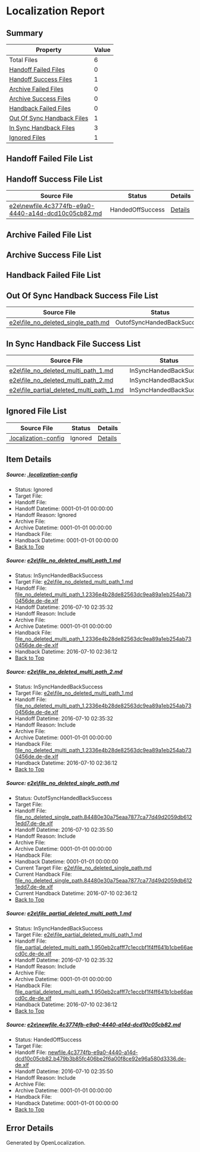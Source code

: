 # <a name='report-top'></a> Localization Report

## Summary
 Property | Value 
 -------- | ----- 
 Total Files | 6
[ Handoff Failed Files ](#handoff-failed-list)| 0
[ Handoff Success Files ](#handoff-success-list)| 1
[ Archive Failed Files ](#archive-failed-list)| 0
[ Archive Success Files ](#archive-success-list)| 0
[ Handback Failed Files ](#handback-failed-list)| 0
[ Out Of Sync Handback Files ](#outofsync-handback-success-list)| 1
[ In Sync Handback Files ](#insync-handback-success-list)| 3
[ Ignored Files ](#ignored-list)| 1

## <a name='handoff-failed-list'></a> Handoff Failed File List

## <a name='handoff-success-list'></a> Handoff Success File List
 Source File | Status | Details 
 ----------- | ------ | ------- 
 [e2e\newfile.4c3774fb-e9a0-4440-a14d-dcd10c05cb82.md](https://github.com/OpenLocalizationTestOrg/oltest/blob/4d8c82783e9649e9cb184ab88cad752ae81ef00d/e2e/newfile.4c3774fb-e9a0-4440-a14d-dcd10c05cb82.md) | HandedOffSuccess | [Details](#2a63f134eb5b8bb47481d635b013515cc2f0d2f15)

## <a name='archive-failed-list'></a> Archive Failed File List

## <a name='archive-success-list'></a> Archive Success File List

## <a name='handback-failed-list'></a> Handback Failed File List

## <a name='outofsync-handback-success-list'></a> Out Of Sync Handback Success File List
 Source File | Status | Details 
 ----------- | ------ | ------- 
 [e2e\file_no_deleted_single_path.md](https://github.com/OpenLocalizationTestOrg/oltest/blob/4d8c82783e9649e9cb184ab88cad752ae81ef00d/e2e/file_no_deleted_single_path.md) | OutofSyncHandedBackSuccess | [Details](#e1c0ab86cafe22c5da81dbffce9a080ee366f89a3)

## <a name='insync-handback-success-list'></a> In Sync Handback File Success List
 Source File | Status | Details 
 ----------- | ------ | ------- 
 [e2e\file_no_deleted_multi_path_1.md](https://github.com/OpenLocalizationTestOrg/oltest/blob/8507a0ed71c61baa07be8be23dc45f4e69046242/e2e/file_no_deleted_multi_path_1.md) | InSyncHandedBackSuccess | [Details](#11305c15267cd9db7294ad412f01067a1eca651c1)
 [e2e\file_no_deleted_multi_path_2.md](https://github.com/OpenLocalizationTestOrg/oltest/blob/4d8c82783e9649e9cb184ab88cad752ae81ef00d/e2e/file_no_deleted_multi_path_2.md) | InSyncHandedBackSuccess | [Details](#11305c15267cd9db7294ad412f01067a1eca651c2)
 [e2e\file_partial_deleted_multi_path_1.md](https://github.com/OpenLocalizationTestOrg/oltest/blob/8507a0ed71c61baa07be8be23dc45f4e69046242/e2e/file_partial_deleted_multi_path_1.md) | InSyncHandedBackSuccess | [Details](#97e867667863a4d1a5daa9f6217eb1da4ab1366b4)

## <a name='ignored-list'></a> Ignored File List
 Source File | Status | Details 
 ----------- | ------ | ------- 
 [.localization-config](https://github.com/OpenLocalizationTestOrg/oltest/blob/4d8c82783e9649e9cb184ab88cad752ae81ef00d/.localization-config) | Ignored | [Details](#3d4f252ac210baf56311d7e97dcc2db10974dbd20)

## Item Details
##### <a name='3d4f252ac210baf56311d7e97dcc2db10974dbd20'></a> Source: [.localization-config](https://github.com/OpenLocalizationTestOrg/oltest/blob/4d8c82783e9649e9cb184ab88cad752ae81ef00d/.localization-config)
* Status: Ignored
* Target File: 
* Handoff File: 
* Handoff Datetime: 0001-01-01 00:00:00
* Handoff Reason: Ignored
* Archive File: 
* Archive Datetime: 0001-01-01 00:00:00
* Handback File: 
* Handback Datetime: 0001-01-01 00:00:00
* [Back to Top](#report-top)

##### <a name='11305c15267cd9db7294ad412f01067a1eca651c1'></a> Source: [e2e\file_no_deleted_multi_path_1.md](https://github.com/OpenLocalizationTestOrg/oltest/blob/8507a0ed71c61baa07be8be23dc45f4e69046242/e2e/file_no_deleted_multi_path_1.md)
* Status: InSyncHandedBackSuccess
* Target File: [e2e\file_no_deleted_multi_path_1.md](https://github.com/OpenLocalizationTestOrg/oltest-dede-fly/blob/d52c1d14984a7892c6845c3fa7f1f56699d2b4b8/e2e/file_no_deleted_multi_path_1.md)
* Handoff File: [file_no_deleted_multi_path_1.2336e4b28de82563dc9ea89a1eb254ab730456de.de-de.xlf](https://github.com/OpenLocalizationTestOrg/olhandoff-e2e/blob/7e58c230189d51912e6a97c53818d20c16e9bc5a/ol-handoff/OpenLocalizationTestOrg/oltest-dede-fly/ci/mt/file_no_deleted_multi_path_1.2336e4b28de82563dc9ea89a1eb254ab730456de.de-de.xlf)
* Handoff Datetime: 2016-07-10 02:35:32
* Handoff Reason: Include
* Archive File: 
* Archive Datetime: 0001-01-01 00:00:00
* Handback File: [file_no_deleted_multi_path_1.2336e4b28de82563dc9ea89a1eb254ab730456de.de-de.xlf](https://github.com/OpenLocalizationTestOrg/olhandback-e2e/blob/8459a68395582f37f90f34367b7a2216716448da/ol-handback/OpenLocalizationTestOrg/oltest-dede-fly/ci/mt/file_no_deleted_multi_path_1.2336e4b28de82563dc9ea89a1eb254ab730456de.de-de.xlf)
* Handback Datetime: 2016-07-10 02:36:12
* [Back to Top](#report-top)

##### <a name='11305c15267cd9db7294ad412f01067a1eca651c2'></a> Source: [e2e\file_no_deleted_multi_path_2.md](https://github.com/OpenLocalizationTestOrg/oltest/blob/4d8c82783e9649e9cb184ab88cad752ae81ef00d/e2e/file_no_deleted_multi_path_2.md)
* Status: InSyncHandedBackSuccess
* Target File: [e2e\file_no_deleted_multi_path_1.md](https://github.com/OpenLocalizationTestOrg/oltest-dede-fly/blob/d52c1d14984a7892c6845c3fa7f1f56699d2b4b8/e2e/file_no_deleted_multi_path_1.md)
* Handoff File: [file_no_deleted_multi_path_1.2336e4b28de82563dc9ea89a1eb254ab730456de.de-de.xlf](https://github.com/OpenLocalizationTestOrg/olhandoff-e2e/blob/7e58c230189d51912e6a97c53818d20c16e9bc5a/ol-handoff/OpenLocalizationTestOrg/oltest-dede-fly/ci/mt/file_no_deleted_multi_path_1.2336e4b28de82563dc9ea89a1eb254ab730456de.de-de.xlf)
* Handoff Datetime: 2016-07-10 02:35:32
* Handoff Reason: Include
* Archive File: 
* Archive Datetime: 0001-01-01 00:00:00
* Handback File: [file_no_deleted_multi_path_1.2336e4b28de82563dc9ea89a1eb254ab730456de.de-de.xlf](https://github.com/OpenLocalizationTestOrg/olhandback-e2e/blob/8459a68395582f37f90f34367b7a2216716448da/ol-handback/OpenLocalizationTestOrg/oltest-dede-fly/ci/mt/file_no_deleted_multi_path_1.2336e4b28de82563dc9ea89a1eb254ab730456de.de-de.xlf)
* Handback Datetime: 2016-07-10 02:36:12
* [Back to Top](#report-top)

##### <a name='e1c0ab86cafe22c5da81dbffce9a080ee366f89a3'></a> Source: [e2e\file_no_deleted_single_path.md](https://github.com/OpenLocalizationTestOrg/oltest/blob/4d8c82783e9649e9cb184ab88cad752ae81ef00d/e2e/file_no_deleted_single_path.md)
* Status: OutofSyncHandedBackSuccess
* Target File: 
* Handoff File: [file_no_deleted_single_path.84480e30a75eaa7877ca77d49d2059db6121edd7.de-de.xlf](https://github.com/OpenLocalizationTestOrg/olhandoff-e2e/blob/cb4d8af97b426356690b27919d27196c7bd2affb/ol-handoff/OpenLocalizationTestOrg/oltest-dede-fly/ci/mt/file_no_deleted_single_path.84480e30a75eaa7877ca77d49d2059db6121edd7.de-de.xlf)
* Handoff Datetime: 2016-07-10 02:35:50
* Handoff Reason: Include
* Archive File: 
* Archive Datetime: 0001-01-01 00:00:00
* Handback File: 
* Handback Datetime: 0001-01-01 00:00:00
* Current Target File: [e2e\file_no_deleted_single_path.md](https://github.com/OpenLocalizationTestOrg/oltest-dede-fly/blob/d52c1d14984a7892c6845c3fa7f1f56699d2b4b8/e2e/file_no_deleted_single_path.md)
* Current Handback File: [file_no_deleted_single_path.84480e30a75eaa7877ca77d49d2059db6121edd7.de-de.xlf](https://github.com/OpenLocalizationTestOrg/olhandback-e2e/blob/8459a68395582f37f90f34367b7a2216716448da/ol-handback/OpenLocalizationTestOrg/oltest-dede-fly/ci/mt/file_no_deleted_single_path.84480e30a75eaa7877ca77d49d2059db6121edd7.de-de.xlf)
* Current Handback Datetime: 2016-07-10 02:36:12
* [Back to Top](#report-top)

##### <a name='97e867667863a4d1a5daa9f6217eb1da4ab1366b4'></a> Source: [e2e\file_partial_deleted_multi_path_1.md](https://github.com/OpenLocalizationTestOrg/oltest/blob/8507a0ed71c61baa07be8be23dc45f4e69046242/e2e/file_partial_deleted_multi_path_1.md)
* Status: InSyncHandedBackSuccess
* Target File: [e2e\file_partial_deleted_multi_path_1.md](https://github.com/OpenLocalizationTestOrg/oltest-dede-fly/blob/d52c1d14984a7892c6845c3fa7f1f56699d2b4b8/e2e/file_partial_deleted_multi_path_1.md)
* Handoff File: [file_partial_deleted_multi_path_1.950eb2cafff7c1eccbf1f4ff641b1cbe66aecd0c.de-de.xlf](https://github.com/OpenLocalizationTestOrg/olhandoff-e2e/blob/7e58c230189d51912e6a97c53818d20c16e9bc5a/ol-handoff/OpenLocalizationTestOrg/oltest-dede-fly/ci/mt/file_partial_deleted_multi_path_1.950eb2cafff7c1eccbf1f4ff641b1cbe66aecd0c.de-de.xlf)
* Handoff Datetime: 2016-07-10 02:35:32
* Handoff Reason: Include
* Archive File: 
* Archive Datetime: 0001-01-01 00:00:00
* Handback File: [file_partial_deleted_multi_path_1.950eb2cafff7c1eccbf1f4ff641b1cbe66aecd0c.de-de.xlf](https://github.com/OpenLocalizationTestOrg/olhandback-e2e/blob/8459a68395582f37f90f34367b7a2216716448da/ol-handback/OpenLocalizationTestOrg/oltest-dede-fly/ci/mt/file_partial_deleted_multi_path_1.950eb2cafff7c1eccbf1f4ff641b1cbe66aecd0c.de-de.xlf)
* Handback Datetime: 2016-07-10 02:36:12
* [Back to Top](#report-top)

##### <a name='2a63f134eb5b8bb47481d635b013515cc2f0d2f15'></a> Source: [e2e\newfile.4c3774fb-e9a0-4440-a14d-dcd10c05cb82.md](https://github.com/OpenLocalizationTestOrg/oltest/blob/4d8c82783e9649e9cb184ab88cad752ae81ef00d/e2e/newfile.4c3774fb-e9a0-4440-a14d-dcd10c05cb82.md)
* Status: HandedOffSuccess
* Target File: 
* Handoff File: [newfile.4c3774fb-e9a0-4440-a14d-dcd10c05cb82.b479b3b85fc406be2f6a00f8ce92e96a580d3336.de-de.xlf](https://github.com/OpenLocalizationTestOrg/olhandoff-e2e/blob/cb4d8af97b426356690b27919d27196c7bd2affb/ol-handoff/OpenLocalizationTestOrg/oltest-dede-fly/ci/mt/newfile.4c3774fb-e9a0-4440-a14d-dcd10c05cb82.b479b3b85fc406be2f6a00f8ce92e96a580d3336.de-de.xlf)
* Handoff Datetime: 2016-07-10 02:35:50
* Handoff Reason: Include
* Archive File: 
* Archive Datetime: 0001-01-01 00:00:00
* Handback File: 
* Handback Datetime: 0001-01-01 00:00:00
* [Back to Top](#report-top)


## Error Details

Generated by OpenLocalization.
